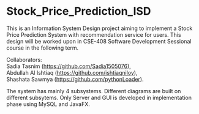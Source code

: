 # Stock_Price_Prediction_ISD
This is an Information System Design project aiming to implement a Stock Price Prediction System with recommendation service for users. This design will be worked upon in CSE-408 Software Development Sessional course in the following term. 
    
Collaborators:  
Sadia Tasnim (https://github.com/Sadia1505076),  
Abdullah Al Ishtiaq (https://github.com/ishtiaqniloy),  
Shashata Sawmya (https://github.com/pythonLoader).    
  
The system has mainly 4 subsystems. Different diagrams are built on different subsytems.
Only Server and GUI is developed in implementation phase using MySQL and JavaFX.
